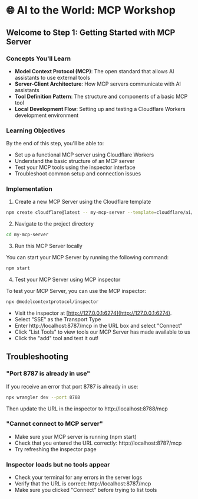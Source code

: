 # 🌐 AI to the World: MCP Workshop

## Welcome to Step 1: Getting Started with MCP Server

### Concepts You'll Learn

- **Model Context Protocol (MCP)**: The open standard that allows AI assistants to use external tools
- **Server-Client Architecture**: How MCP servers communicate with AI assistants
- **Tool Definition Pattern**: The structure and components of a basic MCP tool
- **Local Development Flow**: Setting up and testing a Cloudflare Workers development environment

### Learning Objectives

By the end of this step, you'll be able to:

- Set up a functional MCP server using Cloudflare Workers
- Understand the basic structure of an MCP server
- Test your MCP tools using the inspector interface
- Troubleshoot common setup and connection issues

### Implementation

1. Create a new MCP Server using the Cloudflare template

```bash
npm create cloudflare@latest -- my-mcp-server --template=cloudflare/ai/demos/remote-mcp-authless
```

2. Navigate to the project directory

```bash
cd my-mcp-server
```

3. Run this MCP Server locally

You can start your MCP Server by running the following command:

```bash
npm start
```

4. Test your MCP Server using MCP inspector

To test your MCP Server, you can use the MCP inspector:

```bash
npx @modelcontextprotocol/inspector
```

- Visit the inspector at [http://127.0.0.1:6274](http://127.0.0.1:6274).
- Select "SSE" as the Transport Type
- Enter http://localhost:8787/mcp in the URL box and select "Connect"
- Click "List Tools" to view tools our MCP Server has made available to us
- Click the "add" tool and test it out!

## Troubleshooting

### "Port 8787 is already in use"

If you receive an error that port 8787 is already in use:

```bash
npx wrangler dev --port 8788
```

Then update the URL in the inspector to http://localhost:8788/mcp

### "Cannot connect to MCP server"

- Make sure your MCP server is running (npm start)
- Check that you entered the URL correctly: http://localhost:8787/mcp
- Try refreshing the inspector page

### Inspector loads but no tools appear

- Check your terminal for any errors in the server logs
- Verify that the URL is correct: http://localhost:8787/mcp
- Make sure you clicked "Connect" before trying to list tools
